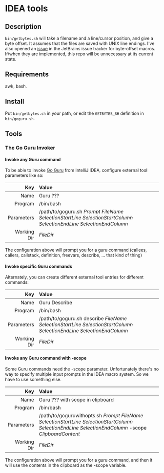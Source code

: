 # IDEA tools #

## Description ##

`bin/getbytes.sh` will take a filename and a line/cursor position, and give a byte offset. It assumes that the files are saved with UNIX line endings. I've also opened an [issue](https://youtrack.jetbrains.com/issue/IDEA-165314) in the JetBrains issue tracker for byte-offset macros. If/when they are implemented, this repo will be unnecessary at its current state.

## Requirements ##

awk, bash.

## Install ##

Put `bin/getbytes.sh` in your path, or edit the `GETBYTES_SH` definition in `bin/goguru.sh`.


## Tools ##

### The Go Guru Invoker ###

#### Invoke any Guru command ####

To be able to invoke [Go Guru](http://golang.org/s/using-guru) from IntelliJ IDEA, configure external tool parameters like so:

|         Key | Value     |
|------------:|:----------|
|        Name | Guru ???  |
|     Program | /bin/bash |
|  Parameters | /path/to/goguru.sh $Prompt$ $FileName$ $SelectionStartLine$ $SelectionStartColumn$ $SelectionEndLine$ $SelectionEndColumn$ |
| Working Dir | $FileDir$ |

The configuration above will prompt you for a guru command (callees, callers, callstack, definition, freevars, describe, ... that kind of thing)

#### Invoke specific Guru commands ####

Alternately, you can create different external tool entries for different commands:

|         Key | Value          |
|------------:|:---------------|
|        Name | Guru Describe  |
|     Program | /bin/bash      |
|  Parameters | /path/to/goguru.sh describe $FileName$ $SelectionStartLine$ $SelectionStartColumn$ $SelectionEndLine$ $SelectionEndColumn$ |
| Working Dir | $FileDir$      |

#### Invoke any Guru command with -scope ####

Some Guru commands need the -scope parameter. Unfortunately there's no way to specify multiple input prompts in the IDEA macro system. So we have to use something else.

|         Key | Value                             |
|------------:|:----------------------------------|
|        Name | Guru ??? with scope in clipboard  |
|     Program | /bin/bash                         |
|  Parameters | /path/to/goguruwithopts.sh $Prompt$ $FileName$ $SelectionStartLine$ $SelectionStartColumn$ $SelectionEndLine$ $SelectionEndColumn$ -scope $ClipboardContent$ |
| Working Dir | $FileDir$                         |

The configuration above will prompt you for a guru command, and then it will use the contents in the clipboard as the -scope variable.
